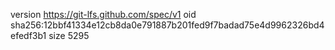 version https://git-lfs.github.com/spec/v1
oid sha256:12bbf41334e12cb8da0e791887b201fed9f7badad75e4d9962326bd4efedf3b1
size 5295
